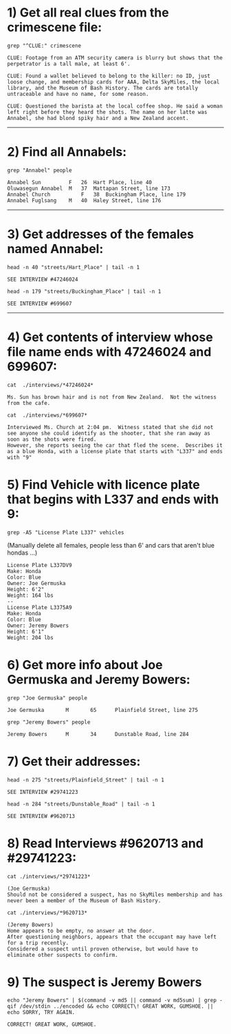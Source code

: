 # 1) Get all real clues from the crimescene file:
`grep "^CLUE:" crimescene`

    CLUE: Footage from an ATM security camera is blurry but shows that the perpetrator is a tall male, at least 6'.

    CLUE: Found a wallet believed to belong to the killer: no ID, just loose change, and membership cards for AAA, Delta SkyMiles, the local library, and the Museum of Bash History. The cards are totally untraceable and have no name, for some reason.

    CLUE: Questioned the barista at the local coffee shop. He said a woman left right before they heard the shots. The name on her latte was Annabel, she had blond spiky hair and a New Zealand accent.

-----
# 2) Find all Annabels:
`grep "Annabel" people`

    Annabel Sun	        F	26	Hart Place, line 40
    Oluwasegun Annabel	M	37	Mattapan Street, line 173
    Annabel Church	        F	38	Buckingham Place, line 179
    Annabel Fuglsang	M	40	Haley Street, line 176

-----
# 3) Get addresses of the females named Annabel: 
`head -n 40 "streets/Hart_Place" | tail -n 1`

    SEE INTERVIEW #47246024
`head -n 179 "streets/Buckingham_Place" | tail -n 1`
    
    SEE INTERVIEW #699607

-----
# 4) Get contents of interview whose file name ends with 47246024 and 699607:
`cat  ./interviews/*47246024*`

    Ms. Sun has brown hair and is not from New Zealand.  Not the witness from the cafe.

`cat  ./interviews/*699607*`

    Interviewed Ms. Church at 2:04 pm.  Witness stated that she did not see anyone she could identify as the shooter, that she ran away as soon as the shots were fired.
    However, she reports seeing the car that fled the scene.  Describes it as a blue Honda, with a license plate that starts with "L337" and ends with "9"

# 5) Find Vehicle with licence plate that begins with L337 and ends with 9:
`grep -A5 "License Plate L337" vehicles`

(Manually delete all females, people less than 6' and cars that aren't blue hondas ...)

    License Plate L337DV9
    Make: Honda
    Color: Blue
    Owner: Joe Germuska
    Height: 6'2"
    Weight: 164 lbs
    --
    License Plate L3375A9
    Make: Honda
    Color: Blue
    Owner: Jeremy Bowers
    Height: 6'1"
    Weight: 204 lbs

# 6) Get more info about Joe Germuska and Jeremy Bowers:
`grep "Joe Germuska" people`

    Joe Germuska       M       65      Plainfield Street, line 275

`grep "Jeremy Bowers" people`

    Jeremy Bowers      M       34      Dunstable Road, line 284

# 7) Get their addresses:
`head -n 275 "streets/Plainfield_Street" | tail -n 1`

    SEE INTERVIEW #29741223

`head -n 284 "streets/Dunstable_Road" | tail -n 1`

    SEE INTERVIEW #9620713

# 8) Read Interviews #9620713 and #29741223:  
`cat ./interviews/*29741223*`      

    (Joe Germuska)
    Should not be considered a suspect, has no SkyMiles membership and has never been a member of the Museum of Bash History.

`cat ./interviews/*9620713*`

    (Jeremy Bowers)
    Home appears to be empty, no answer at the door.
    After questioning neighbors, appears that the occupant may have left for a trip recently.
    Considered a suspect until proven otherwise, but would have to eliminate other suspects to confirm.

# 9) The suspect is Jeremy Bowers
`echo "Jeremy Bowers" | $(command -v md5 || command -v md5sum) | grep -qif /dev/stdin ../encoded && echo CORRECT\! GREAT WORK, GUMSHOE. || echo SORRY, TRY AGAIN.`

    CORRECT! GREAT WORK, GUMSHOE.
